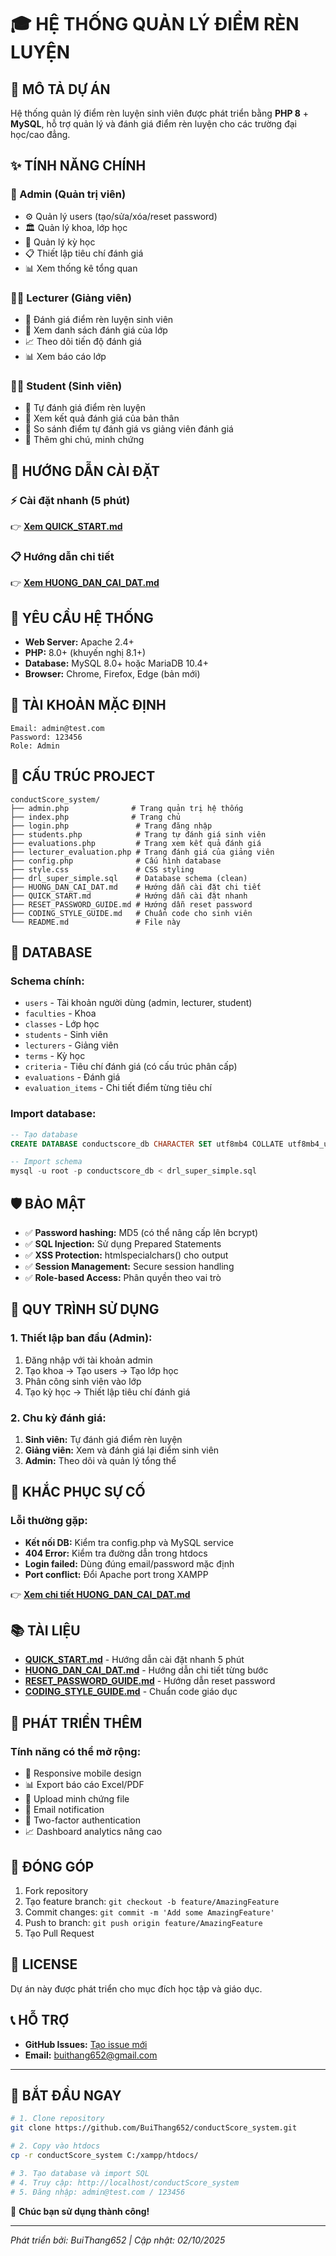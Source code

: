 # 🎓 HỆ THỐNG QUẢN LÝ ĐIỂM RÈN LUYỆN

## 📖 MÔ TẢ DỰ ÁN

Hệ thống quản lý điểm rèn luyện sinh viên được phát triển bằng **PHP 8** + **MySQL**, hỗ trợ quản lý và đánh giá điểm rèn luyện cho các trường đại học/cao đẳng.

## ✨ TÍNH NĂNG CHÍNH

### 👑 Admin (Quản trị viên)
- ⚙️ Quản lý users (tạo/sửa/xóa/reset password)
- 🏛️ Quản lý khoa, lớp học
- 📅 Quản lý kỳ học
- 📋 Thiết lập tiêu chí đánh giá
- 📊 Xem thống kê tổng quan

### 👨‍🏫 Lecturer (Giảng viên)
- 📝 Đánh giá điểm rèn luyện sinh viên
- 👀 Xem danh sách đánh giá của lớp
- 📈 Theo dõi tiến độ đánh giá
- 📊 Xem báo cáo lớp

### 👨‍🎓 Student (Sinh viên)  
- 📝 Tự đánh giá điểm rèn luyện
- 👀 Xem kết quả đánh giá của bản thân
- 📄 So sánh điểm tự đánh giá vs giảng viên đánh giá
- 📎 Thêm ghi chú, minh chứng

## 🚀 HƯỚNG DẪN CÀI ĐẶT

### ⚡ Cài đặt nhanh (5 phút)
👉 **[Xem QUICK_START.md](QUICK_START.md)**

### 📋 Hướng dẫn chi tiết
👉 **[Xem HUONG_DAN_CAI_DAT.md](HUONG_DAN_CAI_DAT.md)**

## 🔧 YÊU CẦU HỆ THỐNG

- **Web Server:** Apache 2.4+
- **PHP:** 8.0+ (khuyến nghị 8.1+)
- **Database:** MySQL 8.0+ hoặc MariaDB 10.4+
- **Browser:** Chrome, Firefox, Edge (bản mới)

## 🔑 TÀI KHOẢN MẶC ĐỊNH

```
Email: admin@test.com
Password: 123456
Role: Admin
```

## 📁 CẤU TRÚC PROJECT

```
conductScore_system/
├── admin.php              # Trang quản trị hệ thống
├── index.php              # Trang chủ
├── login.php               # Trang đăng nhập
├── students.php            # Trang tự đánh giá sinh viên
├── evaluations.php         # Trang xem kết quả đánh giá
├── lecturer_evaluation.php # Trang đánh giá của giảng viên
├── config.php              # Cấu hình database
├── style.css               # CSS styling
├── drl_super_simple.sql    # Database schema (clean)
├── HUONG_DAN_CAI_DAT.md    # Hướng dẫn cài đặt chi tiết
├── QUICK_START.md          # Hướng dẫn cài đặt nhanh
├── RESET_PASSWORD_GUIDE.md # Hướng dẫn reset password
├── CODING_STYLE_GUIDE.md   # Chuẩn code cho sinh viên
└── README.md               # File này
```

## 💾 DATABASE

### Schema chính:
- `users` - Tài khoản người dùng (admin, lecturer, student)
- `faculties` - Khoa
- `classes` - Lớp học  
- `students` - Sinh viên
- `lecturers` - Giảng viên
- `terms` - Kỳ học
- `criteria` - Tiêu chí đánh giá (có cấu trúc phân cấp)
- `evaluations` - Đánh giá
- `evaluation_items` - Chi tiết điểm từng tiêu chí

### Import database:
```sql
-- Tạo database
CREATE DATABASE conductscore_db CHARACTER SET utf8mb4 COLLATE utf8mb4_unicode_ci;

-- Import schema
mysql -u root -p conductscore_db < drl_super_simple.sql
```

## 🛡️ BẢO MẬT

- ✅ **Password hashing:** MD5 (có thể nâng cấp lên bcrypt)
- ✅ **SQL Injection:** Sử dụng Prepared Statements
- ✅ **XSS Protection:** htmlspecialchars() cho output
- ✅ **Session Management:** Secure session handling
- ✅ **Role-based Access:** Phân quyền theo vai trò

## 🔄 QUY TRÌNH SỬ DỤNG

### 1. Thiết lập ban đầu (Admin):
1. Đăng nhập với tài khoản admin
2. Tạo khoa → Tạo users → Tạo lớp học
3. Phân công sinh viên vào lớp
4. Tạo kỳ học → Thiết lập tiêu chí đánh giá

### 2. Chu kỳ đánh giá:
1. **Sinh viên:** Tự đánh giá điểm rèn luyện
2. **Giảng viên:** Xem và đánh giá lại điểm sinh viên
3. **Admin:** Theo dõi và quản lý tổng thể

## 🐛 KHẮC PHỤC SỰ CỐ

### Lỗi thường gặp:
- **Kết nối DB:** Kiểm tra config.php và MySQL service
- **404 Error:** Kiểm tra đường dẫn trong htdocs
- **Login failed:** Dùng đúng email/password mặc định
- **Port conflict:** Đổi Apache port trong XAMPP

👉 **[Xem chi tiết HUONG_DAN_CAI_DAT.md](HUONG_DAN_CAI_DAT.md#6-khắc-phục-sự-cố)**

## 📚 TÀI LIỆU

- **[QUICK_START.md](QUICK_START.md)** - Hướng dẫn cài đặt nhanh 5 phút
- **[HUONG_DAN_CAI_DAT.md](HUONG_DAN_CAI_DAT.md)** - Hướng dẫn chi tiết từng bước
- **[RESET_PASSWORD_GUIDE.md](RESET_PASSWORD_GUIDE.md)** - Hướng dẫn reset password
- **[CODING_STYLE_GUIDE.md](CODING_STYLE_GUIDE.md)** - Chuẩn code giáo dục

## 🚀 PHÁT TRIỂN THÊM

### Tính năng có thể mở rộng:
- 📱 Responsive mobile design
- 📊 Export báo cáo Excel/PDF
- 📎 Upload minh chứng file
- 📧 Email notification
- 🔐 Two-factor authentication
- 📈 Dashboard analytics nâng cao

## 🤝 ĐÓNG GÓP

1. Fork repository
2. Tạo feature branch: `git checkout -b feature/AmazingFeature`
3. Commit changes: `git commit -m 'Add some AmazingFeature'`
4. Push to branch: `git push origin feature/AmazingFeature`
5. Tạo Pull Request

## 📄 LICENSE

Dự án này được phát triển cho mục đích học tập và giáo dục.

## 📞 HỖ TRỢ

- **GitHub Issues:** [Tạo issue mới](https://github.com/BuiThang652/conductScore_system/issues)
- **Email:** buithang652@gmail.com

---

## 🎯 BẮT ĐẦU NGAY

```bash
# 1. Clone repository
git clone https://github.com/BuiThang652/conductScore_system.git

# 2. Copy vào htdocs
cp -r conductScore_system C:/xampp/htdocs/

# 3. Tạo database và import SQL
# 4. Truy cập: http://localhost/conductScore_system
# 5. Đăng nhập: admin@test.com / 123456
```

🎉 **Chúc bạn sử dụng thành công!**

---
*Phát triển bởi: BuiThang652 | Cập nhật: 02/10/2025*